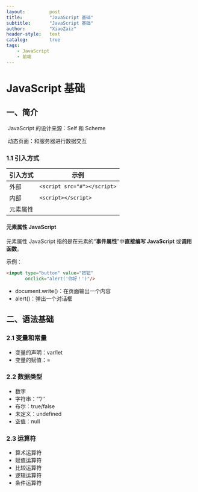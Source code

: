 ```yaml
---
layout:			post
title:			"JavaScript 基础"
subtitle: 		"JavaScript 基础"
author:			"XiaoZaiz"
header-style: 	text
catalog:      	true
tags:
    - JavaScript
    - 前端
---
```


# JavaScript 基础

## 一、简介

​	JavaScript 的设计来源：Self 和 Scheme

​	动态页面：和服务器进行数据交互

### 1.1 引入方式

| 引入方式 | 示例                        |
| -------- | --------------------------- |
| 外部     | `<script src="#"></script>` |
| 内部     | `<script></script>`         |
| 元素属性 |                             |

#### 元素属性 JavaScript

元素属性 JavaScript 指的是在元素的“**事件属性**”中**直接编写 JavaScript** 或**调用函数**。

示例：

```html
<input type="button" value="按钮"
       onclick="alert('你好！')"/>
```

- document.write()：在页面输出一个内容
- alert()：弹出一个对话框

## 二、语法基础

### 2.1 变量和常量

- 变量的声明：var/let
- 变量的赋值：=

### 2.2 数据类型

- 数字
- 字符串：“”/‘’
- 布尔：true/false
- 未定义：undefined
- 空值：null

### 2.3 运算符

- 算术运算符
- 赋值运算符
- 比较运算符
- 逻辑运算符
- 条件运算符



































